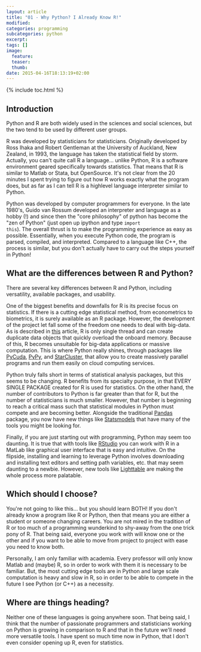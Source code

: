 ```yaml
---
layout: article
title: "01 - Why Python? I Already Know R!"
modified:
categories: programming
subcategories: python
excerpt:
tags: []
image:
  feature:
  teaser:
  thumb:
date: 2015-04-16T18:13:19+02:00
---
```

{% include toc.html %}

Introduction
-------------
Python and R are both widely used in the sciences and social sciences, but the two tend to be used by different user groups.

R was developed by statisticians for statisticians.  Originally developed by Ross Ihaka and Robert Gentleman at the University of Auckland, New Zealand, in 1993, the language has taken the statistical field by storm.  Actually, you can't quite call R a language... unlike Python, R is a software environment geared specifically towards statistics.  That means that R is similar to Matlab or Stata, but OpenSource.  It's not clear from the 20 minutes I spent trying to figure out how R works exactly what the program does, but as far as I can tell R is a highlevel language interpreter similar to Python.

Python was developed by computer programmers for everyone.  In the late 1980's, Guido van Rossum developed an interpreter and language as a hobby (!) and since then the "core philosophy" of python has become the "zen of Python" (just open up ipython and type <code>import this</code>).  The overall thrust is to make the programming experience as easy as possible.  Essentially, when you execute Python code, the program is parsed, compiled, and interpreted.  Compared to a language like C++, the process is similar, but you don't actually have to carry out the steps yourself in Python!


What are the differences between R and Python?
-----------------------
There are several key differences between R and Python, including versatility, available packages, and usability.

One of the biggest benefits and downfalls for R is its precise focus on statistics.  If there is a cutting edge statistical method, from econometrics to biometrics, it is surely available as an R package.  However, the development of the project let fall some of the freedom one needs to deal with big-data.  As is described in [this](https://blogs.oracle.com/R/entry/what_is_r) article, R is only single thread and can create duplicate data objects that quickly overload the onboard memory.  Because of this, R becomes unsuitable for big-data applications or massive computation.  This is where Python really shines, through packages like [PyCuda](http://documen.tician.de/pycuda/), [PyPy](http://pypy.org/), and [StarCluster](http://star.mit.edu/cluster/), that allow you to create massively parallel programs and run them easily on cloud computing services.

Python truly falls short in terms of statistical analysis packages, but this seems to be changing.  R benefits from its specialty purpose, in that EVERY SINGLE PACKAGE created for R is used for statistics.  On the other hand, the number of contributors to Python is far greater than that for R, but the number of statisticians is much smaller.  However, that number is beginning to reach a critical mass such that statistical modules in Python must compete and are becoming better.  Alongside the traditional [Pandas](http://pandas.pydata.org/) package, you now have new things like [Statsmodels](http://statsmodels.sourceforge.net/stable/) that have many of the tools you might be looking for.

Finally, if you are just starting out with programming, Python may seem too daunting.  It is true that with tools like [RStudio](http://www.rstudio.com/) you can work with R in a MatLab like graphical user interface that is easy and intuitive.  On the flipside, installing and learning to leverage Python involves downloading and installing text editors and setting path variables, etc. that may seem daunting to a newbie.  However, new tools like [Lighttable](http://lighttable.com/) are making the whole process more palatable.


Which should I choose?
----------------

You're not going to like this... but you should learn BOTH!  If you don't already know a program like R or Python, then that means you are either a student or someone changing careers.  You are not mired in the tradition of R or too much of a programming wunderkind to shy-away from the one trick pony of R.  That being said, everyone you work with will know one or the other and if you want to be able to move from project to project with ease you need to know both.

Personally, I am only familiar with academia.  Every professor will only know Matlab and (maybe) R, so in order to work with them it is necessary to be familiar.  But, the most cutting edge tools are in Python and large scale computation is heavy and slow in R, so in order to be able to compete in the future I see Python (or C++) as a necessity.

Where are things heading?
---------------

Neither one of these languages is going anywhere soon.  That being said, I think that the number of passionate programmers and statisticians working on Python is growing in comparison to R and that in the future we'll need more versatile tools.  I have spent so much time now in Python, that I don't even consider opening up R, even for statistics.

